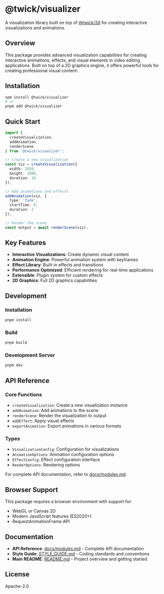 # @twick/visualizer

A visualization library built on top of [@twick/2d](https://github.com/re-video/2d) for creating interactive visualizations and animations.

## Overview

This package provides advanced visualization capabilities for creating interactive animations, effects, and visual elements in video editing applications. Built on top of a 2D graphics engine, it offers powerful tools for creating professional visual content.

## Installation

```bash
npm install @twick/visualizer
# or
pnpm add @twick/visualizer
```

## Quick Start

```typescript
import { 
  createVisualization,
  addAnimation,
  renderScene 
} from '@twick/visualizer';

// Create a new visualization
const viz = createVisualization({
  width: 1920,
  height: 1080,
  duration: 10
});

// Add animations and effects
addAnimation(viz, {
  type: 'fade',
  startTime: 0,
  duration: 2
});

// Render the scene
const output = await renderScene(viz);
```

## Key Features

- **Interactive Visualizations**: Create dynamic visual content
- **Animation Engine**: Powerful animation system with keyframes
- **Effect Library**: Built-in effects and transitions
- **Performance Optimized**: Efficient rendering for real-time applications
- **Extensible**: Plugin system for custom effects
- **2D Graphics**: Full 2D graphics capabilities

## Development

### Installation

```bash
pnpm install
```

### Build

```bash
pnpm build
```

### Development Server

```bash
pnpm dev
```

## API Reference

### Core Functions

- `createVisualization`: Create a new visualization instance
- `addAnimation`: Add animations to the scene
- `renderScene`: Render the visualization to output
- `addEffect`: Apply visual effects
- `exportAnimation`: Export animations in various formats

### Types

- `VisualizationConfig`: Configuration for visualizations
- `AnimationOptions`: Animation configuration options
- `EffectConfig`: Effect configuration interface
- `RenderOptions`: Rendering options

For complete API documentation, refer to [docs/modules.md](../../docs/modules.md).

## Browser Support

This package requires a browser environment with support for:
- WebGL or Canvas 2D
- Modern JavaScript features (ES2020+)
- RequestAnimationFrame API

## Documentation

- **API Reference**: [docs/modules.md](../../docs/modules.md) - Complete API documentation
- **Style Guide**: [STYLE_GUIDE.md](../../STYLE_GUIDE.md) - Coding standards and conventions
- **Main README**: [README.md](../../README.md) - Project overview and getting started

## License

Apache-2.0